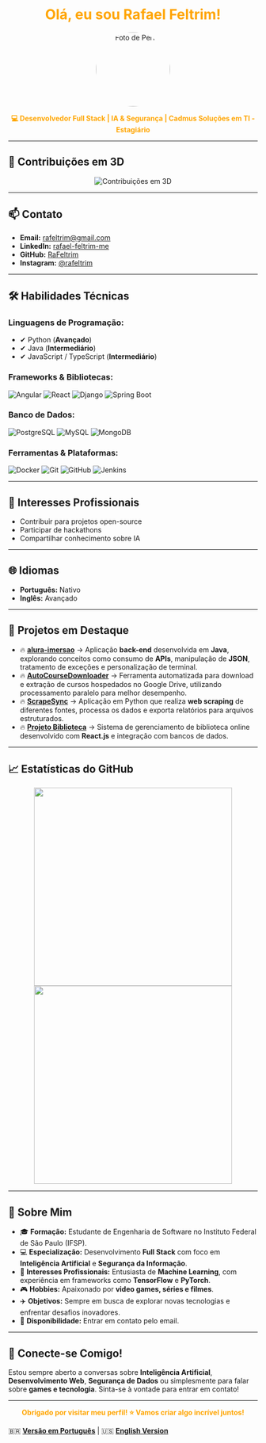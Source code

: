<h1 align="center">
  <span style="color:#FFA500;">Olá, eu sou Rafael Feltrim!</span>
</h1>

<p align="center">
  <img src="https://github.com/RaFeltrim.png" width="150" height="150" style="border-radius:50%;" alt="Foto de Perfil">
</p>

<p align="center">
  <b><span style="color:#FFA500;">💻 Desenvolvedor Full Stack | IA & Segurança | Cadmus Soluções em TI - Estagiário </span></b>
</p>

---

## 🧩 **Contribuições em 3D**

<p align="center">
  <img src="https://github.com/RaFeltrim/RaFeltrim/blob/main/profile-3d-contrib/profile-orange.svg?raw=true" alt="Contribuições em 3D" />
</p>

---

## 📫 **Contato**

- **Email:** [rafeltrim@gmail.com](mailto:rafeltrim@gmail.com)
- **LinkedIn:** [rafael-feltrim-me](https://www.linkedin.com/in/rafael-feltrim-me/)
- **GitHub:** [RaFeltrim](https://github.com/RaFeltrim)
- **Instagram:** [@rafeltrim](https://www.instagram.com/rafeltrim/)

---

## 🛠 **Habilidades Técnicas**

### **Linguagens de Programação:**

- ✔ Python (**Avançado**)
- ✔ Java (**Intermediário**)
- ✔ JavaScript / TypeScript (**Intermediário**)

### **Frameworks & Bibliotecas:**

![Angular](https://img.shields.io/badge/-Angular-000000?style=flat&logo=angular&logoColor=FFA500)
![React](https://img.shields.io/badge/-React-000000?style=flat&logo=react&logoColor=FFA500)
![Django](https://img.shields.io/badge/-Django-000000?style=flat&logo=django&logoColor=FFA500)
![Spring Boot](https://img.shields.io/badge/-Spring%20Boot-000000?style=flat&logo=spring-boot&logoColor=FFA500)

### **Banco de Dados:**

![PostgreSQL](https://img.shields.io/badge/-PostgreSQL-000000?style=flat&logo=postgresql&logoColor=FFA500)
![MySQL](https://img.shields.io/badge/-MySQL-000000?style=flat&logo=mysql&logoColor=FFA500)
![MongoDB](https://img.shields.io/badge/-MongoDB-000000?style=flat&logo=mongodb&logoColor=FFA500)

### **Ferramentas & Plataformas:**

![Docker](https://img.shields.io/badge/-Docker-000000?style=flat&logo=docker&logoColor=FFA500)
![Git](https://img.shields.io/badge/-Git-000000?style=flat&logo=git&logoColor=FFA500)
![GitHub](https://img.shields.io/badge/-GitHub-000000?style=flat&logo=github&logoColor=FFA500)
![Jenkins](https://img.shields.io/badge/-Jenkins-000000?style=flat&logo=jenkins&logoColor=FFA500)

---

## 📖 **Interesses Profissionais**

- Contribuir para projetos open-source
- Participar de hackathons
- Compartilhar conhecimento sobre IA

---

## 🌐 **Idiomas**

- **Português:** Nativo
- **Inglês:** Avançado

---

## 📂 **Projetos em Destaque**

- 🔥 [**alura-imersao**](https://github.com/RaFeltrim/alura-imersao) → Aplicação **back-end** desenvolvida em **Java**, explorando conceitos como consumo de **APIs**, manipulação de **JSON**, tratamento de exceções e personalização de terminal.
- 🔥 [**AutoCourseDownloader**](https://github.com/RaFeltrim/AutoCourseDownloader) → Ferramenta automatizada para download e extração de cursos hospedados no Google Drive, utilizando processamento paralelo para melhor desempenho.
- 🔥 [**ScrapeSync**](https://github.com/RaFeltrim/ScrapeSync) → Aplicação em Python que realiza **web scraping** de diferentes fontes, processa os dados e exporta relatórios para arquivos estruturados.
- 🔥 [**Projeto Biblioteca**](https://github.com/RaFeltrim/Projeto_Biblioteca) → Sistema de gerenciamento de biblioteca online desenvolvido com **React.js** e integração com bancos de dados.

---

## 📈 **Estatísticas do GitHub**

<p align="center">
  <img src="https://github-readme-stats.vercel.app/api?username=RaFeltrim&show_icons=true&theme=dark&title_color=FFA500&icon_color=FFA500&text_color=FFFFFF&bg_color=000000" width="400">
  <img src="https://github-readme-streak-stats.herokuapp.com/?user=RaFeltrim&theme=dark&hide_border=true" width="400">
</p>

---

## 🚀 **Sobre Mim**

- 🎓 **Formação:** Estudante de Engenharia de Software no Instituto Federal de São Paulo (IFSP).
- 💻 **Especialização:** Desenvolvimento **Full Stack** com foco em **Inteligência Artificial** e **Segurança da Informação**.
- 🧠 **Interesses Profissionais:** Entusiasta de **Machine Learning**, com experiência em frameworks como **TensorFlow** e **PyTorch**.
- 🎮 **Hobbies:** Apaixonado por **video games, séries e filmes**.
- ✈️ **Objetivos:** Sempre em busca de explorar novas tecnologias e enfrentar desafios inovadores.
- 📢 **Disponibilidade:** Entrar em contato pelo email.

---

## 🎯 **Conecte-se Comigo!**

Estou sempre aberto a conversas sobre **Inteligência Artificial**, **Desenvolvimento Web**, **Segurança de Dados** ou simplesmente para falar sobre **games e tecnologia**. Sinta-se à vontade para entrar em contato!

---

<p align="center">
  <b><span style="color:#FFA500;">Obrigado por visitar meu perfil! ⭐ Vamos criar algo incrível juntos!</span></b>
</p>

🇧🇷 **[Versão em Português](README.md)** | 🇺🇸 **[English Version](README_EN.md)**
